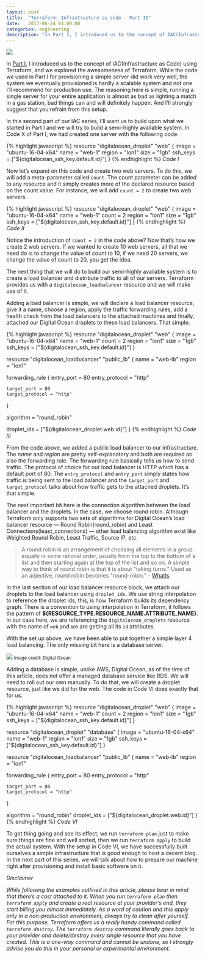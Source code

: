 ```yaml
---
layout: post
title:  "Terraform: Infrastructure as code - Part II"
date:   2017-06-24 04:00:00
categories: engineering
description: "In Part I, I introduced us to the concept of IAC(Infrastructure as Code) using Terraform, and we explored the awesomeness of Terraform"
---
```

<img src="{{ site.url }}/assets/article_images/terraform/terraform.png"/>

In [Part I](http://cyberomin.github.io/engineering/2017/05/29/terraform-introduction.html), I introduced us to the concept of IAC(Infrastructure as Code) using Terraform, and we explored the awesomeness of Terraform. While the code we used in Part I for provisioning a simple server did work very well, the system we eventually provisioned is hardly a scalable system and not one I’ll recommend for production use. The reasoning here is simple, running a single server for your entire application is almost as bad as lighting a match in a gas station, bad things can and will definitely happen. And I’ll strongly suggest that you refrain from this setup. 

In this second part of our IAC series, I’ll want us to build upon what we started in Part I and we will try to build a semi-highly available system. In Code X of Part I, we had created one server with the following code:

{% highlight javascript %}
resource "digitalocean_droplet" "web" {
  image = "ubuntu-16-04-x64"
  name = "web-1"
  region = "lon1"
  size = "1gb"
  ssh_keys = ["${digitalocean_ssh_key.default.id}"]
}
{% endhighlight %}
*Code I*

Now let’s expand on this code and create two web servers. To do this, we will add a meta-parameter called `count`. The count parameter can be added to any resource and it simply creates more of the declared resource based on the count value. For instance, we will add `count = 2` to create two web servers. 

{% highlight javascript %}
resource "digitalocean_droplet" "web" {
  image = "ubuntu-16-04-x64"
  name = "web-1"
  count = 2
  region = "lon1"
  size = "1gb"
  ssh_keys = ["${digitalocean_ssh_key.default.id}"]
}
{% endhighlight %}
*Code II*

Notice the introduction of `count = 2` in the code above? Now that’s how we create 2 web servers. If we wanted to create 10 web servers, all that we need do is to change the value of count to 10, if we need 20 servers, we change the value of count to 20, you get the idea. 

The next thing that we will do to build our semi-highly available system is to create a load balancer and distribute traffic to all of our servers. Terraform provides us with a `digitalocean_loadbalancer` resource and we will make use of it.

Adding a load balancer is simple, we will declare a load balancer resource, give it a name, choose a region, apply the traffic forwarding rules, add a health check from the load balancers to the attached machines and finally, attached our Digital Ocean droplets to these load balancers. That simple. 

{% highlight javascript %}
resource "digitalocean_droplet" "web" {
  image = "ubuntu-16-04-x64"
  name = "web-1"
  count = 2
  region = "lon1"
  size = "1gb"
  ssh_keys = ["${digitalocean_ssh_key.default.id}"]
}

resource "digitalocean_loadbalancer" "public_lb" {
  name = "web-lb"
  region = "lon1"

  forwarding_rule {
    entry_port = 80
    entry_protocol = "http"

    target_port = 80
    target_protocol = "http"
  }
    
  algorithm = "round_robin"

  droplet_ids = ["${digitalocean_droplet.web.id}"]
}
{% endhighlight %}
*Code III*

From the code above, we added a public load balancer to our infrastructure. The *name* and *region* are pretty self-explanatory and both are required as also the forwarding rule. The forwarding rule basically tells us how to send traffic. The protocol of choice for our load balancer is HTTP which has a default port of 80. The `entry_protocol` and `entry_port` simply states how traffic is being sent to the load balancer and the `target_port` and `target_protocol` talks about how traffic gets to the attached droplets. It’s that simple. 

The next important bit here is the connection algorithm between the load balancer and the droplets. In the case, we choose round robin. Although Terraform only supports two sets of algorithms for Digital Ocean’s load balancer resource &mdash; Round Robin(round_robin) and Least Connections(least_connections) &mdash; other load balancing algorithm exist like Weighted Round Robin, Least Traffic, Source IP, etc.  

>A round robin is an arrangement of choosing all elements in a group equally in some rational order, usually from the top to the bottom of a list and then starting again at the top of the list and so on. A simple way to think of round robin is that it is about "taking turns." Used as an adjective, round robin becomes "round-robin.” - [WhatIs](http://whatis.techtarget.com/definition/round-robin).

In the last section of our load balancer resource block, we attach our droplets to the load balancer using `droplet_ids`. We use string interpolation to reference the droplet ids, this, is how Terraform builds its dependency graph. There is a convention to using interpolation in Terraform, it follows the pattern of **${RESOURCE_TYPE.RESOURCE_NAME.ATTRIBUTE_NAME}**. In our case here, we are referencing the `digitalocean_droplets` resource with the name of `web` and we are getting all its `id` attributes. 

With the set up above, we have been able to put together a simple layer 4 load balancing. The only missing bit here is a database server. 

<img src="{{ site.url }}/assets/article_images/terraform/load_balancing.png"/>
<small>Image credit: Digital Ocean</small>

Adding a database is simple, unlike AWS, Digital Ocean, as of the time of this article, does not offer a managed database service like RDS. We will need to roll out our own manually. To do that, we will create a droplet resource, just like we did for the web. The code in Code VI does exactly that for us. 

{% highlight javascript %}
resource "digitalocean_droplet" "web" {
  image = "ubuntu-16-04-x64"
  name = "web-1"
  count = 2
  region = "lon1"
  size = "1gb"
  ssh_keys = ["${digitalocean_ssh_key.default.id}"]
}

resource "digitalocean_droplet" "database" {
  image = "ubuntu-16-04-x64"
  name = "web-1"
  region = "lon1"
  size = "1gb"
  ssh_keys = ["${digitalocean_ssh_key.default.id}"]
}

resource "digitalocean_loadbalancer" "public_lb" {
  name = "web-lb"
  region = "lon1"

  forwarding_rule {
    entry_port = 80
    entry_protocol = "http"

    target_port = 80
    target_protocol = "http"
  }
    
  algorithm = "round_robin"
  droplet_ids = ["${digitalocean_droplet.web.id}"]
}
{% endhighlight %}
*Code VI*

To get thing going and see its effect, we run `terraform plan` just to make sure things are fine and well sorted, then we run `terraform apply` to build the actual system. With the setup in Code VI, we have successfully built ourselves a simple infrastructure that is good enough to host a decent blog. In the next part of this series, we will talk about how to prepare our machine right after provisioning and install basic software on it. 


*Disclaimer*

*While following the examples outlined in this article, please bear in mind that there’s a cost attached to it. When you run `terraform plan` then `terraform apply` and create a real resource at your provider’s end, they start billing you almost immediately. As a word of caution and this apply only in a non-production environment, always try to clean after yourself. For this purpose, Terraform offers us a really handy command called `terraform destroy`. The `terraform destroy` command literally goes back to your provider and delete/destroy every single resource that you have created.  This is a one-way command and cannot be undone, so I strongly advise you do this in your personal or experimental environment.*
